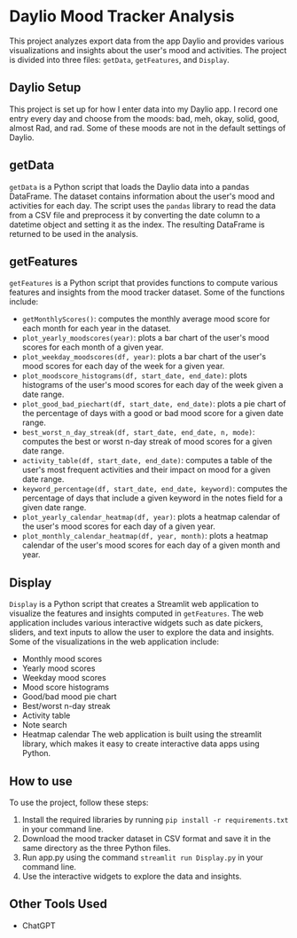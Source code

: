# Daylio Mood Tracker Analysis
This project analyzes export data from the app Daylio and provides various visualizations and insights about the user's mood and activities. The project is divided into three files: `getData`, `getFeatures`, and `Display`.

## Daylio Setup
This project is set up for how I enter data into my Daylio app. I record one entry every day and choose from the moods: bad, meh, okay, solid, good, almost Rad, and rad. Some of these moods are not in the default settings of Daylio.

## getData
`getData` is a Python script that loads the Daylio data into a pandas DataFrame. The dataset contains information about the user's mood and activities for each day. The script uses the `pandas` library to read the data from a CSV file and preprocess it by converting the date column to a datetime object and setting it as the index. The resulting DataFrame is returned to be used in the analysis. 

## getFeatures
`getFeatures` is a Python script that provides functions to compute various features and insights from the mood tracker dataset. Some of the functions include:

* `getMonthlyScores()`: computes the monthly average mood score for each month for each year in the dataset.
* `plot_yearly_moodscores(year)`: plots a bar chart of the user's mood scores for each month of a given year.
* `plot_weekday_moodscores(df, year)`: plots a bar chart of the user's mood scores for each day of the week for a given year.
* `plot_moodscore_histograms(df, start_date, end_date)`: plots histograms of the user's mood scores for each day of the week given a date range.
* `plot_good_bad_piechart(df, start_date, end_date)`: plots a pie chart of the percentage of days with a good or bad mood score for a given date range.
* `best_worst_n_day_streak(df, start_date, end_date, n, mode)`: computes the best or worst n-day streak of mood scores for a given date range.
* `activity_table(df, start_date, end_date)`: computes a table of the user's most frequent activities and their impact on mood for a given date range.
* `keyword_percentage(df, start_date, end_date, keyword)`: computes the percentage of days that include a given keyword in the notes field for a given date range.
* `plot_yearly_calendar_heatmap(df, year)`: plots a heatmap calendar of the user's mood scores for each day of a given year.
* `plot_monthly_calendar_heatmap(df, year, month)`: plots a heatmap calendar of the user's mood scores for each day of a given month and year.

## Display
`Display` is a Python script that creates a Streamlit web application to visualize the features and insights computed in `getFeatures`. The web application includes various interactive widgets such as date pickers, sliders, and text inputs to allow the user to explore the data and insights. Some of the visualizations in the web application include:

* Monthly mood scores
* Yearly mood scores
* Weekday mood scores
* Mood score histograms
* Good/bad mood pie chart
* Best/worst n-day streak
* Activity table
* Note search
* Heatmap calendar
The web application is built using the streamlit library, which makes it easy to create interactive data apps using Python.

## How to use
To use the project, follow these steps:

1. Install the required libraries by running `pip install -r requirements.txt` in your command line.
2. Download the mood tracker dataset in CSV format and save it in the same directory as the three Python files.
3. Run app.py using the command `streamlit run Display.py` in your command line.
4. Use the interactive widgets to explore the data and insights.

## Other Tools Used
* ChatGPT
